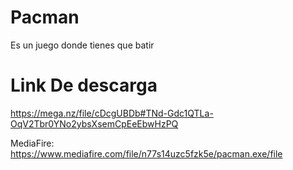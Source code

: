 # Pacman
Es un juego donde tienes que batir 


# Link De descarga

https://mega.nz/file/cDcgUBDb#TNd-Gdc1QTLa-OqV2Tbr0YNo2ybsXsemCpEeEbwHzPQ

MediaFire: https://www.mediafire.com/file/n77s14uzc5fzk5e/pacman.exe/file

